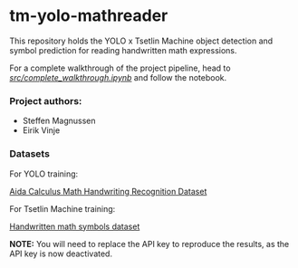 # tm-yolo-mathreader
This repository holds the YOLO x Tsetlin Machine object detection and symbol prediction for reading handwritten math expressions.

For a complete walkthrough of the project pipeline, head to [_src/complete_walkthrough.ipynb_](https://github.com/EirikVinje/tm-yolo-mathreader/blob/main/src/complete_walkthrough.ipynb) and follow the notebook.

### Project authors:
- Steffen Magnussen
- Eirik Vinje

### Datasets
For YOLO training:

[Aida Calculus Math Handwriting Recognition Dataset](<https://www.kaggle.com/datasets/aidapearson/ocr-data>)

For Tsetlin Machine training:

[Handwritten math symbols dataset](<https://www.kaggle.com/datasets/xainano/handwrittenmathsymbols/discussion/32651>)



**NOTE:** You will need to replace the API key to reproduce the results, as the API key is now deactivated.
